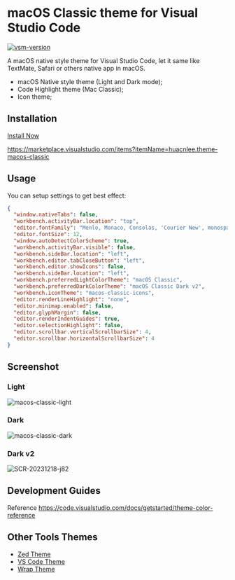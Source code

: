 # macOS Classic theme for Visual Studio Code

[![vsm-version](https://img.shields.io/visual-studio-marketplace/v/huacnlee.theme-macos-classic?style=flat&label=VS%20Code)](https://marketplace.visualstudio.com/items?itemName=huacnlee.theme-macos-classic)

A macOS native style theme for Visual Studio Code, let it same like TextMate, Safari or others native app in macOS.

- macOS Native style theme (Light and Dark mode);
- Code Highlight theme (Mac Classic);
- Icon theme;

## Installation

[Install Now](vscode:extension/huacnlee.theme-macos-classic)

https://marketplace.visualstudio.com/items?itemName=huacnlee.theme-macos-classic

## Usage

You can setup settings to get best effect:

```json
{
  "window.nativeTabs": false,
  "workbench.activityBar.location": "top",
  "editor.fontFamily": "Menlo, Monaco, Consolas, 'Courier New', monospace",
  "editor.fontSize": 12,
  "window.autoDetectColorScheme": true,
  "workbench.activityBar.visible": false,
  "workbench.sideBar.location": "left",
  "workbench.editor.tabCloseButton": "left",
  "workbench.editor.showIcons": false,
  "workbench.sideBar.location": "left",
  "workbench.preferredLightColorTheme": "macOS Classic",
  "workbench.preferredDarkColorTheme": "macOS Classic Dark v2",
  "workbench.iconTheme": "macos-classic-icons",
  "editor.renderLineHighlight": "none",
  "editor.minimap.enabled": false,
  "editor.glyphMargin": false,
  "editor.renderIndentGuides": true,
  "editor.selectionHighlight": false,
  "editor.scrollbar.verticalScrollbarSize": 4,
  "editor.scrollbar.horizontalScrollbarSize": 4
}
```

## Screenshot

### Light

![macos-classic-light](https://github.com/huacnlee/vscode-macos-classic.theme/assets/5518/9d901978-fcd9-4871-95c9-9b513ef94730)

### Dark

![macos-classic-dark](https://github.com/huacnlee/vscode-macos-classic.theme/assets/5518/bc5e4ff4-a569-46ff-a6cc-1fa1d1c1c584)

### Dark v2

![SCR-20231218-j82](https://github.com/huacnlee/vscode-macos-classic.theme/assets/5518/2da6ef86-da52-4b40-a4a1-54eab0dd9c5f)

## Development Guides

Reference https://code.visualstudio.com/docs/getstarted/theme-color-reference


## Other Tools Themes

- [Zed Theme](https://github.com/huacnlee/zed-theme-macos-classic)
- [VS Code Theme](https://github.com/huacnlee/vscode-macos-classic.theme)
- [Wrap Theme](https://github.com/huacnlee/wrap-theme-macos-classic)

